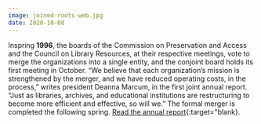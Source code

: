 ```yaml
---
image: joined-roots-web.jpg
date: 2020-10-08
---
```

Inspring **1996**, the boards of the Commission on Preservation and Access and the Council on Library Resources, at their respective meetings, vote to merge the organizations into a single entity, and the conjoint board holds its first meeting in October. “We believe that each organization’s mission is strengthened by the merger, and we have reduced operating costs, in the process,” writes president Deanna Marcum, in the first joint annual report. “Just as libraries, archives, and educational institutions are restructuring to become more efficient and effective, so will we.” The formal merger is completed the following spring. [Read the annual report](https://doi.org/10.5281/zenodo.7705928){:target="blank}.